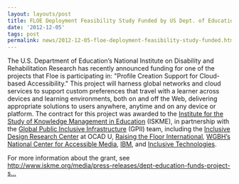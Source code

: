 ```yaml
---
layout: layouts/post
title: FLOE Deployment Feasibility Study Funded by US Dept. of Education
date: '2012-12-05'
tags: post
permalink: news/2012-12-05-floe-deployment-feasibility-study-funded.html
---
```

<p>
The U.S. Department of Education’s National Institute on Disability and Rehabilitation
Research has recently announced funding for one of the projects that Floe is
participating in: "Profile Creation Support for Cloud-based Accessibility."
This project will harness global networks and cloud services to support
custom preferences that travel with a learner across devices and learning
environments, both on and off the Web, delivering appropriate solutions to
users anywhere, anytime and on any device or platform. The contract for
this project was awarded to the <a href="http://www.iskme.org/">Institute
for the Study of Knowledge Management in Education</a> (ISKME), in partnership
with the <a href="http://gpii.net/">Global Public Inclusive Infrastructure</a>
(GPII) team, including the <a href="http://idrc.ocadu.ca">Inclusive Design
Research Center</a> at OCAD U, <a href="http://raisingthefloor.org/">Raising
the Floor International</a>, <a href="http://ncam.wgbh.org/">WGBH’s National
Center for Accessible Media</a>, <a href="http://www.ibm.com/us/en/">IBM</a>,
and <a href="http://inclusive.com/">Inclusive Technologies</a>.
</p>
<p>
For more information about the grant,
see <a title="Deptartment of Education Funda Projects Supporting Expanded
Level of Disability Access"
href="http://www.iskme.org/media/press-releases/dept-education-funds-proje
ct-supporting-expanded-level-disability-access">
http://www.iskme.org/media/press-releases/dept-education-funds-project-s...</a>
</p>
